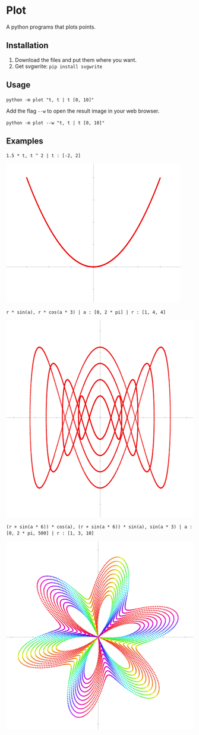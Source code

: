 # Plot

A python programs that plots points.

## Installation

1. Download the files and put them where you want.
2. Get svgwrite: `pip install svgwrite`

## Usage

`python -m plot "t, t | t [0, 10]"`

Add the flag `--w` to open the result image in your web browser.

`python -m plot --w "t, t | t [0, 10]"`

## Examples

`1.5 * t, t ^ 2 | t : [-2, 2]`

![Example 3 Image](https://raw.githubusercontent.com/DXsmiley/Plot/master/example3.png)

`r * sin(a), r * cos(a * 3) | a : [0, 2 * pi] | r : [1, 4, 4]`

![Example 1 Image](https://raw.githubusercontent.com/DXsmiley/Plot/master/example1.png)

`(r + sin(a * 6)) * cos(a), (r + sin(a * 6)) * sin(a), sin(a * 3) | a : [0, 2 * pi, 500] | r : [1, 3, 10]`

![Example 2 Image](https://raw.githubusercontent.com/DXsmiley/Plot/master/example2.png)